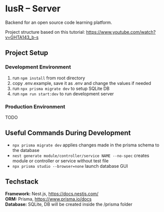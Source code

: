 # IusR – Server

Backend for an open source code learning platform.

Project structure based on this tutorial: https://www.youtube.com/watch?v=GHTA143_b-s

## Project Setup

### Development Environment

1. run `npm install` from root directory
2. copy .env.example, save it as .env and change the values if needed
3. run `npx prisma migrate dev` to setup SQLite DB
4. run `npm run start:dev` to run development server

### Production Environment

TODO

## Useful Commands During Development

- `npx prisma migrate dev` applies changes made in the prisma schema to the database  
- `nest generate module/controller/service NAME --no-spec` creates module or controller or service without test file
- `npx prisma studio --browser=none` launch database GUI

## Techstack

**Framework:** Nest.js, https://docs.nestjs.com/  
**ORM:** Prisma, https://www.prisma.io/docs  
**Database:** SQLite, DB will be created inside the /prisma folder
